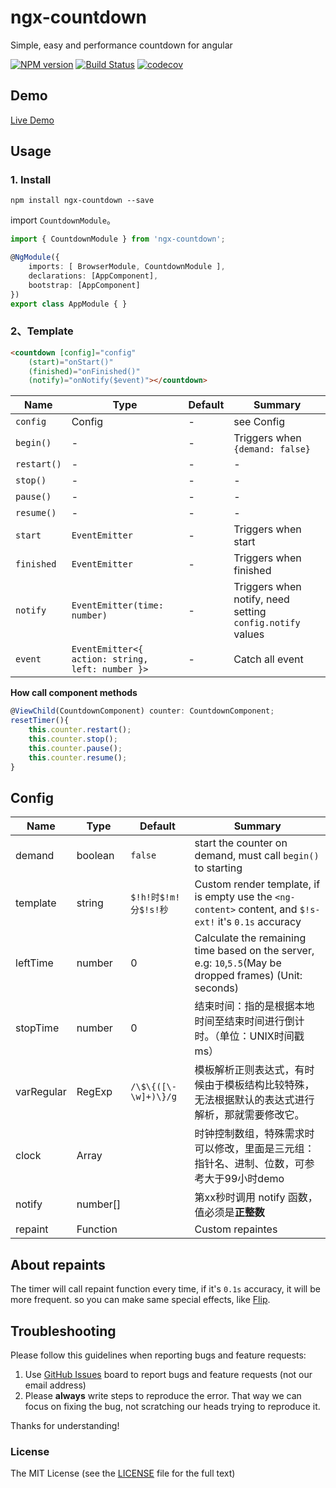 # ngx-countdown

Simple, easy and performance countdown for angular

[![NPM version](https://img.shields.io/npm/v/ngx-countdown.svg)](https://www.npmjs.com/package/ngx-countdown)
[![Build Status](https://travis-ci.org/cipchk/ngx-countdown.svg?branch=master)](https://travis-ci.org/cipchk/ngx-countdown)
[![codecov](https://codecov.io/gh/cipchk/ngx-countdown/branch/master/graph/badge.svg)](https://codecov.io/gh/cipchk/ngx-countdown)

## Demo

[Live Demo](https://cipchk.github.io/ngx-countdown/)

## Usage

### 1. Install

```
npm install ngx-countdown --save
```

import `CountdownModule`。

```typescript
import { CountdownModule } from 'ngx-countdown';

@NgModule({
    imports: [ BrowserModule, CountdownModule ],
    declarations: [AppComponent],
    bootstrap: [AppComponent]
})
export class AppModule { }
```

### 2、Template

```html
<countdown [config]="config"
    (start)="onStart()"
    (finished)="onFinished()"
    (notify)="onNotify($event)"></countdown>
```

| Name    | Type           | Default  | Summary |
| ------- | ------------- | ----- | ----- |
| `config` | Config | - | see Config |
| `begin()` | - | - | Triggers when `{demand: false}` |
| `restart()` | - | - | - |
| `stop()` | - | - | - |
| `pause()` | - | - | - |
| `resume()` | - | - | - |
| `start` | `EventEmitter` | - | Triggers when start |
| `finished` | `EventEmitter` | - | Triggers when finished |
| `notify` | `EventEmitter(time: number)` | - | Triggers when notify, need setting `config.notify` values |
| `event` | `EventEmitter<{ action: string, left: number }>` | - | Catch all event |

**How call component methods**

```typescript
@ViewChild(CountdownComponent) counter: CountdownComponent;
resetTimer(){
    this.counter.restart();
    this.counter.stop();
    this.counter.pause();
    this.counter.resume();
}
```

## Config

| Name    | Type           | Default  | Summary |
| ------- | ------------- | ----- | ----- |
| demand | boolean | `false` | start the counter on demand, must call `begin()` to starting  |
| template | string | `$!h!时$!m!分$!s!秒` | Custom render template, if is empty use the `<ng-content>` content, and `$!s-ext!` it's `0.1s` accuracy |
| leftTime | number | 0 | Calculate the remaining time based on the server, e.g: `10`,`5.5`(May be dropped frames) (Unit: seconds) |
| stopTime | number | 0 | 结束时间：指的是根据本地时间至结束时间进行倒计时。（单位：UNIX时间戳 ms） |
| varRegular | RegExp | `/\$\{([\-\w]+)\}/g` | 模板解析正则表达式，有时候由于模板结构比较特殊，无法根据默认的表达式进行解析，那就需要修改它。 |
| clock | Array |  | 时钟控制数组，特殊需求时可以修改，里面是三元组：指针名、进制、位数，可参考大于99小时demo |
| notify | number[] |  | 第xx秒时调用 notify 函数，值必须是**正整数** |
| repaint | Function |  | Custom repaintes |

## About repaints

The timer will call repaint function every time, if it's `0.1s` accuracy, it will be more frequent. so you can make same special effects, like [Flip](https://cipchk.github.io/ngx-countdown/#/tpl/flip).

## Troubleshooting

Please follow this guidelines when reporting bugs and feature requests:

1. Use [GitHub Issues](https://github.com/cipchk/ngx-countdown/issues) board to report bugs and feature requests (not our email address)
2. Please **always** write steps to reproduce the error. That way we can focus on fixing the bug, not scratching our heads trying to reproduce it.

Thanks for understanding!

### License

The MIT License (see the [LICENSE](https://github.com/cipchk/ngx-countdown/blob/master/LICENSE) file for the full text)
